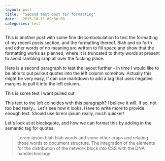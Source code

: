 ```yaml
---
layout: post
title:  "Second test post for formatting"
date:   2015-10-11 09:30:00
categories: test
---
```

This is another post with some fine discombobulation to test the formatting of my recent posts section, and the formatting thereof. Blah and so forth and other words of no meaning are written to fill space and show that the formatting works as planned, where it is truncated to thirty words at present to avoid rambling crap all over the fucking place.

Here is a second paragraph to test the layout further - in time I would like to be able to put pullout quotes into the left column somehow. Actually this might be very easy, if can use markdown to add a tag that uses negative margins to pull it into the left column...

<aside>This is some text I want pulled out</aside>

This text to the left coincides with this paragraph? I believe it will. If so, not too bad really... Let's see how it looks. Have to write more to provide enough text. Should use lorem ipsum really, much quicker!

Let's look at at blockquote, and how we can format this by adding in the semantic tag for quotes:

<blockquote>Lorem ipsum blah blah words and some other craps and relating those words to document structure. The integration of the elements for the distribution of the network block into CSS with the DNA nanotechnology</blockquote>